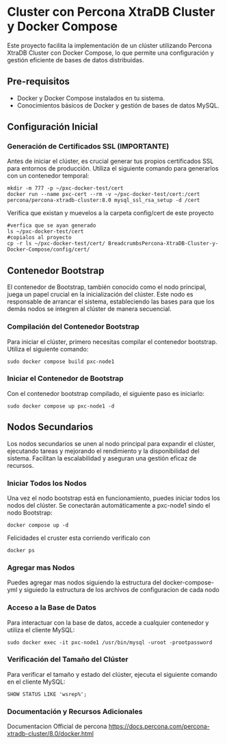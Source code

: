 
# Cluster con Percona XtraDB Cluster y Docker Compose

Este proyecto facilita la implementación de un clúster utilizando Percona XtraDB Cluster con Docker Compose, lo que permite una configuración y gestión eficiente de bases de datos distribuidas.

## Pre-requisitos

- Docker y Docker Compose instalados en tu sistema.
- Conocimientos básicos de Docker y gestión de bases de datos MySQL.

## Configuración Inicial

### Generación de Certificados SSL (IMPORTANTE)

Antes de iniciar el clúster, es crucial generar tus propios certificados SSL para entornos de producción. Utiliza el siguiente comando para generarlos con un contenedor temporal:

```
mkdir -m 777 -p ~/pxc-docker-test/cert
docker run --name pxc-cert --rm -v ~/pxc-docker-test/cert:/cert percona/percona-xtradb-cluster:8.0 mysql_ssl_rsa_setup -d /cert
```
Verifica que existan y muevelos a la carpeta config/cert de este proyecto
```
#verfica que se ayan generado
ls ~/pxc-docker-test/cert
#copialos al proyecto
cp -r ls ~/pxc-docker-test/cert/ BreadcrumbsPercona-XtraDB-Cluster-y-Docker-Compose/config/cert/
```

## Contenedor Bootstrap

El contenedor de Bootstrap, también conocido como el nodo principal, juega un papel crucial en la inicialización del clúster. Este nodo es responsable de arrancar el sistema, estableciendo las bases para que los demás nodos se integren al clúster de manera secuencial.

### Compilación del Contenedor Bootstrap

Para iniciar el clúster, primero necesitas compilar el contenedor bootstrap. Utiliza el siguiente comando:
```
sudo docker compose build pxc-node1
```
### Iniciar el Contenedor de Bootstrap

Con el contenedor bootstrap compilado, el siguiente paso es iniciarlo:
```
sudo docker compose up pxc-node1 -d
```

## Nodos Secundarios

Los nodos secundarios se unen al nodo principal para expandir el clúster, ejecutando tareas y mejorando el rendimiento y la disponibilidad del sistema. Facilitan la escalabilidad y aseguran una gestión eficaz de recursos.

### Iniciar Todos los Nodos

Una vez el nodo bootstrap está en funcionamiento, puedes iniciar todos los nodos del clúster. 
Se conectarán automáticamente a pxc-node1 sindo el nodo Bootstrap:
```
docker compose up -d
```
Felicidades el cruster esta corriendo verificalo con 
```
docker ps 
```
### Agregar mas Nodos

Puedes agregar mas nodos siguiendo la estructura del docker-compose-yml y siguiedo la estructura de los archivos de configuracion de cada nodo

### Acceso a la Base de Datos

Para interactuar con la base de datos, accede a cualquier contenedor y utiliza el cliente MySQL:
```
sudo docker exec -it pxc-node1 /usr/bin/mysql -uroot -prootpassword
```
### Verificación del Tamaño del Clúster

Para verificar el tamaño y estado del clúster, ejecuta el siguiente comando en el cliente MySQL:
```
SHOW STATUS LIKE 'wsrep%';
```
### Documentación y Recursos Adicionales

Documentacion Official de percona 
https://docs.percona.com/percona-xtradb-cluster/8.0/docker.html
